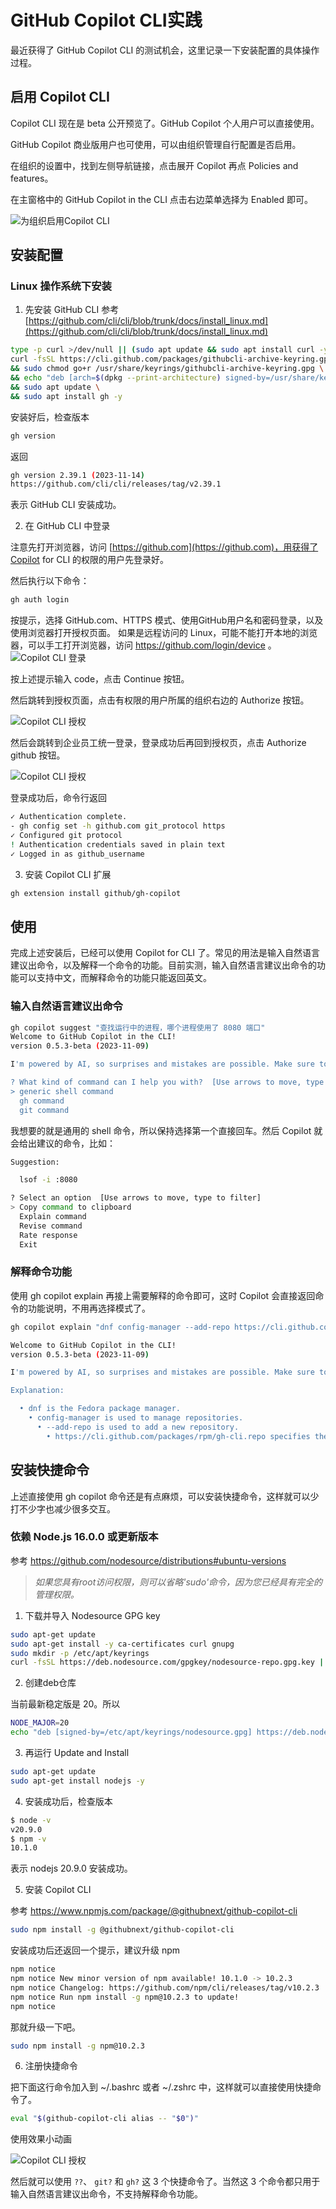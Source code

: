 # GitHub Copilot CLI实践
最近获得了 GitHub Copilot CLI 的测试机会，这里记录一下安装配置的具体操作过程。

## 启用 Copilot CLI

Copilot CLI 现在是 beta 公开预览了。GitHub Copilot 个人用户可以直接使用。

GitHub Copilot 商业版用户也可使用，可以由组织管理自行配置是否启用。

在组织的设置中，找到左侧导航链接，点击展开 Copilot 再点 Policies and features。

在主窗格中的 GitHub Copilot in the CLI 点击右边菜单选择为 Enabled 即可。

![为组织启用Copilot CLI](img/copilot-cli-enable.png)

## 安装配置
### Linux 操作系统下安装

1. 先安装 GitHub CLI
参考 [https://github.com/cli/cli/blob/trunk/docs/install_linux.md](https://github.com/cli/cli/blob/trunk/docs/install_linux.md)
    
```sh
type -p curl >/dev/null || (sudo apt update && sudo apt install curl -y)
curl -fsSL https://cli.github.com/packages/githubcli-archive-keyring.gpg | sudo dd of=/usr/share/keyrings/githubcli-archive-keyring.gpg \
&& sudo chmod go+r /usr/share/keyrings/githubcli-archive-keyring.gpg \
&& echo "deb [arch=$(dpkg --print-architecture) signed-by=/usr/share/keyrings/githubcli-archive-keyring.gpg] https://cli.github.com/packages stable main" | sudo tee /etc/apt/sources.list.d/github-cli.list > /dev/null \
&& sudo apt update \
&& sudo apt install gh -y
```
安装好后，检查版本
```sh
gh version
```
返回
```sh
gh version 2.39.1 (2023-11-14)
https://github.com/cli/cli/releases/tag/v2.39.1
```
表示 GitHub CLI 安装成功。

2. 在 GitHub CLI 中登录

注意先打开浏览器，访问 [https://github.com](https://github.com)，用获得了Copilot for CLI 的权限的用户先登录好。

然后执行以下命令：

```sh
gh auth login
```
按提示，选择 GitHub.com、HTTPS 模式、使用GitHub用户名和密码登录，以及使用浏览器打开授权页面。
如果是远程访问的 Linux，可能不能打开本地的浏览器，可以手工打开浏览器，访问 https://github.com/login/device 。
![Copilot CLI 登录](img/copilot-cli-login.png)

按上述提示输入 code，点击 Continue 按钮。

然后跳转到授权页面，点击有权限的用户所属的组织右边的 Authorize 按钮。

![Copilot CLI 授权](img/copilot-cli-auth.png)

然后会跳转到企业员工统一登录，登录成功后再回到授权页，点击 Authorize github 按钮。

![Copilot CLI 授权](img/copilot-cli-auth1.png)

登录成功后，命令行返回
```sh
✓ Authentication complete.
- gh config set -h github.com git_protocol https
✓ Configured git protocol
! Authentication credentials saved in plain text
✓ Logged in as github_username
```

3. 安装 Copilot CLI 扩展

```sh
gh extension install github/gh-copilot
```

## 使用
完成上述安装后，已经可以使用 Copilot for CLI 了。常见的用法是输入自然语言建议出命令，以及解释一个命令的功能。目前实测，输入自然语言建议出命令的功能可以支持中文，而解释命令的功能只能返回英文。

### 输入自然语言建议出命令

```sh
gh copilot suggest "查找运行中的进程，哪个进程使用了 8080 端口"
Welcome to GitHub Copilot in the CLI!
version 0.5.3-beta (2023-11-09)

I'm powered by AI, so surprises and mistakes are possible. Make sure to verify any generated code or suggestions, and share feedback so that we can learn and improve.

? What kind of command can I help you with?  [Use arrows to move, type to filter]
> generic shell command
  gh command
  git command
```
我想要的就是通用的 shell 命令，所以保持选择第一个直接回车。然后 Copilot 就会给出建议的命令，比如：
```sh
Suggestion:

  lsof -i :8080

? Select an option  [Use arrows to move, type to filter]
> Copy command to clipboard
  Explain command
  Revise command
  Rate response
  Exit
```

### 解释命令功能

使用 gh copilot explain 再接上需要解释的命令即可，这时 Copilot 会直接返回命令的功能说明，不用再选择模式了。

```sh
gh copilot explain "dnf config-manager --add-repo https://cli.github.com/packages/rpm/gh-cli.repo"

Welcome to GitHub Copilot in the CLI!
version 0.5.3-beta (2023-11-09)

I'm powered by AI, so surprises and mistakes are possible. Make sure to verify any generated code or suggestions, and share feedback so that we can learn and improve.

Explanation:

  • dnf is the Fedora package manager.
    • config-manager is used to manage repositories.
      • --add-repo is used to add a new repository.
        • https://cli.github.com/packages/rpm/gh-cli.repo specifies the URL of the new repository.
```

## 安装快捷命令

上述直接使用 gh copilot 命令还是有点麻烦，可以安装快捷命令，这样就可以少打不少字也减少很多交互。

### 依赖 Node.js 16.0.0 或更新版本

参考 https://github.com/nodesource/distributions#ubuntu-versions

> _如果您具有root访问权限，则可以省略'sudo'命令，因为您已经具有完全的管理权限。_

1. 下载并导入 Nodesource GPG key

```sh
sudo apt-get update
sudo apt-get install -y ca-certificates curl gnupg
sudo mkdir -p /etc/apt/keyrings
curl -fsSL https://deb.nodesource.com/gpgkey/nodesource-repo.gpg.key | sudo gpg --dearmor -o /etc/apt/keyrings/nodesource.gpg
```

2. 创建deb仓库

当前最新稳定版是 20。所以

```sh
NODE_MAJOR=20
echo "deb [signed-by=/etc/apt/keyrings/nodesource.gpg] https://deb.nodesource.com/node_$NODE_MAJOR.x nodistro main" | sudo tee /etc/apt/sources.list.d/nodesource.list
```

3. 再运行 Update and Install

```sh
sudo apt-get update
sudo apt-get install nodejs -y
```
4. 安装成功后，检查版本

```sh
$ node -v
v20.9.0
$ npm -v
10.1.0
```
表示 nodejs 20.9.0 安装成功。

5. 安装 Copilot CLI

参考 https://www.npmjs.com/package/@githubnext/github-copilot-cli

```sh
sudo npm install -g @githubnext/github-copilot-cli
```

安装成功后还返回一个提示，建议升级 npm

```sh
npm notice
npm notice New minor version of npm available! 10.1.0 -> 10.2.3
npm notice Changelog: https://github.com/npm/cli/releases/tag/v10.2.3
npm notice Run npm install -g npm@10.2.3 to update!
npm notice
```
那就升级一下吧。
```sh
sudo npm install -g npm@10.2.3
```

6. 注册快捷命令

把下面这行命令加入到 ~/.bashrc 或者 ~/.zshrc 中，这样就可以直接使用快捷命令了。

```sh
eval "$(github-copilot-cli alias -- "$0")"
```
使用效果小动画

![Copilot CLI 授权](img/copilot_short_command.svg)

然后就可以使用 `??`、 `git?` 和 `gh?` 这 3 个快捷命令了。当然这 3 个命令都只用于输入自然语言建议出命令，不支持解释命令功能。
